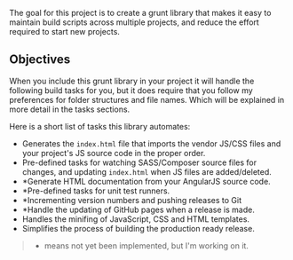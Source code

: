 The goal for this project is to create a grunt library that makes it easy to maintain build scripts across multiple projects, and reduce the effort required to start
new projects.

## Objectives

When you include this grunt library in your project it will handle the following build tasks for you, but it does require that you follow my preferences for folder
structures and file names. Which will be explained in more detail in the tasks sections.

Here is a short list of tasks this library automates:

- Generates the `index.html` file that imports the vendor JS/CSS files and your project's JS source code in the proper order.
- Pre-defined tasks for watching SASS/Composer source files for changes, and updating `index.html` when JS files are added/deleted.
- *Generate HTML documentation from your AngularJS source code.
- *Pre-defined tasks for unit test runners.
- *Incrementing version numbers and pushing releases to Git
- *Handle the updating of GitHub pages when a release is made.
- Handles the minifing of JavaScript, CSS and HTML templates.
- Simplifies the process of building the production ready release.

> * means not yet been implemented, but I'm working on it.